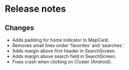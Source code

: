 # Release notes
## Changes
* Adds padding for home indicator to MapCard.
* Removes small lines under 'favorites' and 'searches'.
* Adds margin above first header in SearchScreen.
* Adds margin above search field in SearchScreen.
* Fixes crash when clicking on Cluster (Android).

